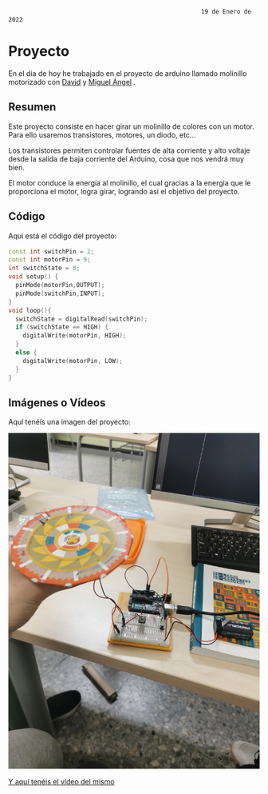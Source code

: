                                                           19 de Enero de 2022


# Proyecto                                                        

En el dia de hoy he trabajado en el proyecto de arduino llamado molinillo motorizado con [David](https://github.com/DavidMenCam) y [Miguel Ángel](https://github.com/miguelamgel1107) .

## Resumen

Este proyecto consiste en hacer girar un molinillo de colores con un motor. Para ello usaremos transistores, motores, un diodo, etc...

Los transistores permiten controlar fuentes de alta corriente y alto voltaje desde la salida de baja corriente del Arduino, cosa que nos vendrá muy bien.

El motor conduce la energía al molinillo, el cual gracias a la energia que le proporciona el motor, logra girar, logrando así el objetivo del proyecto.


## Código

Aqui está el código del proyecto: 


```C++
const int switchPin = 2;
const int motorPin = 9;
int switchState = 0;
void setup() {
  pinMode(motorPin,OUTPUT);
  pinMode(switchPin,INPUT);
}
void loop(){
  switchState = digitalRead(switchPin);
  if (switchState == HIGH) {
    digitalWrite(motorPin, HIGH);
  }
  else {
    digitalWrite(motorPin, LOW);
  }
}
```
## Imágenes o Vídeos

Aquí tenéis una imagen del proyecto:

![](https://github.com/Tabrih/Arduino/blob/main/Archivos/IMG_20220119_101936.jpg)

[Y aquí tenéis el vídeo del mismo](https://raw.githubusercontent.com/Tabrih/Arduino/main/Archivos/VID_20220119_102053.mp4)
